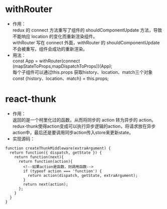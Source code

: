 # withRouter
* 作用：<br>
 redux 的 connect 方法重写了组件的 shouldComponentUpdate 方法，导致不能响应 location 的变化而重新渲染组件。<br>
 withRouter 写在 connect 外面，withRouter 的 shouldComponentUpdate 不会被重写，组件会成功的重新渲染。<br>
* 用法：<br>
const App = withRouter(connect (mapStateToProps,mapDispatchToProps))(App);<br>
每个子组件可以通过this.props 获取history、location、match三个对象<br>
const {history、location、match} = this.props;<br>

# react-thunk
* 作用：<br>
返回的是一个柯里化过的函数，从而将同步的 action 转为异步的 action。 <br>
redux-thunk使得action变成可以执行异步逻辑的action，将请求放在异步action中，最后还是要调用同步action传入store来更新state。 <br>
* 实现源码：<br>
```
function createThunkMiddleware(extraArgument) {
  return function({ dispatch, getState }) {
    return function(next){
      return function(action){
        <!--如果action是函数，则调用函数-->
        if (typeof action === 'function') {
          return action(dispatch, getState, extraArgument);
        }
        return next(action);
      };
    }
  }
}
```
